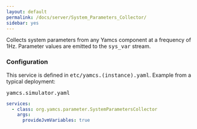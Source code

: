 ```yaml
---
layout: default
permalink: /docs/server/System_Parameters_Collector/
sidebar: yes
---
```


Collects system parameters from any Yamcs component at a frequency of 1Hz. Parameter values are emitted to the <tt>sys_var</tt> stream.

### Configuration

This service is defined in <tt>etc/yamcs.(instance).yaml</tt>. Example from a typical deployment:

<pre class="r header">yamcs.simulator.yaml</pre>
```yaml
services:
  - class: org.yamcs.parameter.SystemParametersCollector
    args:
      provideJvmVariables: true
```
